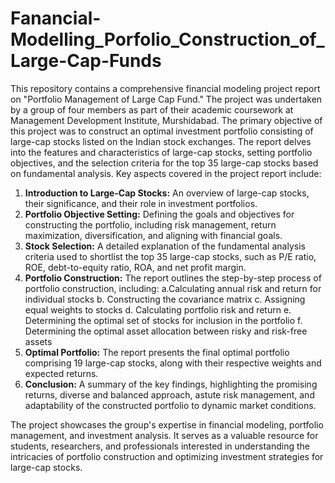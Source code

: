 # Fanancial-Modelling_Porfolio_Construction_of_Large-Cap-Funds
This repository contains a comprehensive financial modeling project report on "Portfolio Management of Large Cap Fund." The project was undertaken by a group of four members as part of their academic coursework at Management Development Institute, Murshidabad.
The primary objective of this project was to construct an optimal investment portfolio consisting of large-cap stocks listed on the Indian stock exchanges. The report delves into the features and characteristics of large-cap stocks, setting portfolio objectives, and the selection criteria for the top 35 large-cap stocks based on fundamental analysis.
Key aspects covered in the project report include:

1. **Introduction to Large-Cap Stocks:** An overview of large-cap stocks, their significance, and their role in investment portfolios.
2. **Portfolio Objective Setting:** Defining the goals and objectives for constructing the portfolio, including risk management, return maximization, diversification, and aligning with financial goals.
3. **Stock Selection:** A detailed explanation of the fundamental analysis criteria used to shortlist the top 35 large-cap stocks, such as P/E ratio, ROE, debt-to-equity ratio, ROA, and net profit margin.
4. **Portfolio Construction:** The report outlines the step-by-step process of portfolio construction, including:
a.Calculating annual risk and return for individual stocks
b. Constructing the covariance matrix
c. Assigning equal weights to stocks
d. Calculating portfolio risk and return
e. Determining the optimal set of stocks for inclusion in the portfolio
f. Determining the optimal asset allocation between risky and risk-free assets
6. **Optimal Portfolio:** The report presents the final optimal portfolio comprising 19 large-cap stocks, along with their respective weights and expected returns.
7. **Conclusion:** A summary of the key findings, highlighting the promising returns, diverse and balanced approach, astute risk management, and adaptability of the constructed portfolio to dynamic market conditions.

The project showcases the group's expertise in financial modeling, portfolio management, and investment analysis. It serves as a valuable resource for students, researchers, and professionals interested in understanding the intricacies of portfolio construction and optimizing investment strategies for large-cap stocks.
